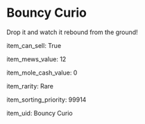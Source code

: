 # Bouncy Curio

Drop it and watch it rebound from the ground!

item_can_sell: True

item_mews_value: 12

item_mole_cash_value: 0

item_rarity: Rare

item_sorting_priority: 99914

item_uid: Bouncy Curio